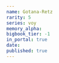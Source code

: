 ```yaml
---
name: Gotana-Retz
rarity: 5
series: voy
memory_alpha:
bigbook_tier: -1
in_portal: true
date:
published: true
---
```



